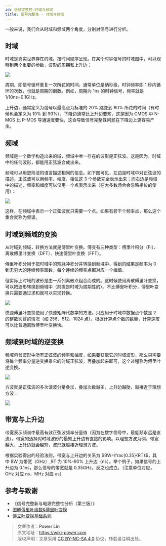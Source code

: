 ```yaml
---
id: 信号完整性-时域与频域
title: 信号完整性 - 时域与频域
---
```


一般来说，我们会从时域和频域两个角度，分别对信号进行分析。

## 时域

时域是真实世界存在的域，按时间顺序呈现。在某个时钟信号的时域图中，可以观察到两个重要的参数，波形的周期和上升边：

![](https://cos.wiki-power.com/img/20220523174037.png)

周期，即信号循环重复一次所花的时间，通常单位是纳秒级，时钟频率即 1 秒内循环的次数，也就是周期的倒数。例如，周期为 1ns 的时钟信号，频率就是 1/10ns=0.1GHz。

上升边，通常定义为信号以最高点为标准的 20% 跳变到 80% 所花的时间（有时候也会定义为 10% 到 90%）。下降边通常比上升边要短，这是因为 CMOS 中 N-MOS 比 P-MOS 导通速度要快，这会导致信号完整性问题在下降边上更容易产生。

## 频域

频域是一个数学构造出来的域，频域中唯一存在的波形是正弦波。这是因为，时域中的任何波形，都能用正弦波合成出来。

频域可以用更简洁的语言描述相同的信息。如下图可见，左边是时域中对正弦波的描述，正弦波可以用频率、幅度、相位这 3 个参数完全表示出来；而右边是频域中的描述，频率和幅度可以仅用一个点表示出来（在大多数场合会忽略相位的使用）：

![](https://cos.wiki-power.com/img/20220102152736.png)

这样，在频域中表示一个正弦波就只需要一个点。如果有若干个频率点，那么这个集合就称为频谱。

## 时域到频域的变换

从时域到频域，转换方法就是傅里叶变换。傅变有三种类型：傅里叶积分（FI）、离散傅里叶变换（DFT）、快速傅里叶变换（FFT）。

傅里叶积分用于把时域中的短脉冲积分并转换到频域中，得到的结果是频率为 0 到无穷大的连续频率函数，每个连续的频率点都对应一个幅值。

但实际上时域的波形是由一系列离散点组合而成的。这时候使用离散傅里叶变换，可以把波形转换到频域中（前提是时域为周期性的）。不比傅里叶积分，傅里叶变换只需要通过求和就可以实现转换。

![](https://cos.wiki-power.com/img/20220102170627.png)

快速傅里叶变换使用了快速矩阵代数学的方法，只应用于时域中数据点个数是 2 的整数次幂的情况（如 256、512、1024 点）。根据计算点个数的数量，计算速度可以比普通离散傅里叶变换快。

## 频域到时域的逆变换

频域包含波形中所有正弦波的频率和幅度，如果要获取它的时域波形，那么只需要将每个频率分量逆变换乘它的时域正弦波，再叠加起来即可，这个过程称为傅里叶逆变换。

![](https://cos.wiki-power.com/img/20220102175324.png)

方波就是正弦波的多次谐波分量叠加，叠加次数越多，上升边越陡，越接近于理想方波：

![](https://cos.wiki-power.com/img/20220102175530.png)

## 带宽与上升边

带宽表示频谱中最高有效正弦波频率分量值（因为在数字信号中，最低频永远是直流），带宽的选择对时域波形的最短上升边有直接的影响。以理想方波为例，带宽越大，上升边就会越短，波形就越接近理想方波。

根据实验得出的经验法则，带宽与上升边的关系为 $BW=\frac{0.35}{RT}$，其中 BW 为带宽（GHz）,RT 为 10%-90% 上升边（ns）。举个例子，如果信号的上升边为 0.1ns，那么信号的带宽就是 0.35GHz，反之也成立。（注意单位对应，GHz 对应 ns，MHz 对应 us）

## 参考与致谢

- 《信号完整新与电源完整性分析（第三版）》
- [图解傅里叶级数&傅里叶变换](https://www.youtube.com/watch?v=q31UcMOuds4)
- [傅立叶变换基础系列](https://www.youtube.com/watch?v=_3D2yPVlh-w&list=PLEUKC88yR4_al2oa2LF0SKS2RPpxmWg3n)

> 文章作者：**Power Lin**  
> 原文地址：<https://wiki-power.com>  
> 版权声明：文章采用 [CC BY-NC-SA 4.0](https://creativecommons.org/licenses/by/4.0/deed.zh) 协议，转载请注明出处。

